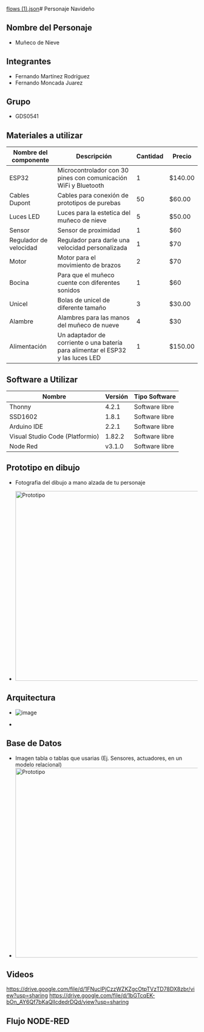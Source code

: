 [flows (1).json](https://github.com/FerFoess/Personaje_IoT/files/13572150/flows.1.json)# Personaje Navideño 

## Nombre del Personaje 
- Muñeco de Nieve

## Integrantes
- Fernando Martínez Rodríguez
- Fernando Moncada Juarez

## Grupo
- GDS0541

 ## Materiales a utilizar
 
 |Nombre del componente|Descripción|Cantidad|Precio|
 |-|-|-|-|
 |ESP32|Microcontrolador con 30 pines con comunicación WiFi y Bluetooth|1|$140.00|
 |Cables Dupont|Cables para conexión de prototipos de purebas|50|$60.00|
 |Luces LED|Luces para la estetica del muñeco de nieve|5|$50.00|
 |Sensor|Sensor de proximidad|1|$60|
 |Regulador de velocidad|Regulador para darle una velocidad personalizada|1|$70|
 |Motor|Motor para el movimiento de brazos|2|$70|
 |Bocina|Para que el muñeco cuente con diferentes sonidos|1|$60|
 |Unicel|Bolas de unicel de diferente tamaño|3|$30.00|
 |Alambre|Alambres para las manos del muñeco de nueve|4|$30|
 |Alimentación| Un adaptador de corriente o una batería para alimentar el ESP32 y las luces LED|1|$150.00|


 ## Software a Utilizar

 |Nombre|Versión|Tipo Software|
 |-|-|-|
 |Thonny|4.2.1|Software libre|
 |SSD1602|1.8.1|Software libre|
 |Arduino IDE|2.2.1|Software libre
 |Visual Studio Code (Platformio)|1.82.2|Software libre|
 |Node Red|v3.1.0|Software libre|
 
 ## Prototipo en dibujo
 
 - Fotografia del dibujo a mano alzada de tu personaje
 
 - <img width="500" alt="Prototipo" src = "https://github.com/FerFoess/Personaje_IoT/assets/135056080/ef39334a-33c5-4de8-b4f8-e465e5bca2f5"> 


 ## Arquitectura
 - ![image](https://github.com/FerFoess/Personaje_IoT/assets/135056080/9832c1c9-5a03-43fa-8735-f80da435e581)



 - 
 ## Base de Datos
 - Imagen tabla o tablas que usarias (Ej. Sensores, actuadores, en un modelo relacional)
 - <img width="500" alt="Prototipo" src = "https://github.com/FerFoess/Personaje_IoT/assets/135056080/5c2dfd60-bcef-409b-8cd9-053258ea31e8"> 


## Videos

https://drive.google.com/file/d/1FNucIPjCzzWZKZgcOtpTVzTD78DX8zbr/view?usp=sharing
https://drive.google.com/file/d/1bGTcqEK-bOn_AY6Qf7bKaQIIcdedrDQd/view?usp=sharing

## Flujo NODE-RED

